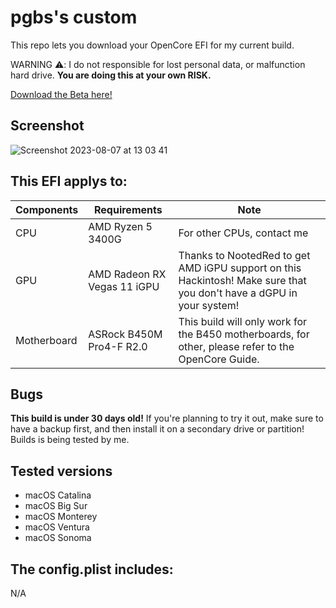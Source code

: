 # pgbs's custom

This repo lets you download your OpenCore EFI for my current build.

WARNING ⚠️: I  do not responsible for lost personal data, or malfunction hard drive. **You are doing this at your own RISK.**

[Download the Beta here!](https://github.com/PGBSean/pgbs-custom/releases/tag/v0.3)

## Screenshot
![Screenshot 2023-08-07 at 13 03 41](https://github.com/PGBSean/pgbs-custom/assets/97381104/3b4977f0-60ee-41de-a3cf-be2f60b78089)


## This EFI applys to:
|  Components             |         Requirements                |            Note                      |
|-------------------------|-------------------------------------|--------------------------------------|
| CPU                     |  AMD Ryzen 5 3400G                  |  For other CPUs, contact me |
| GPU                     |  AMD Radeon RX Vegas 11 iGPU        | Thanks to NootedRed to get AMD iGPU support on this Hackintosh! Make sure that you don't have a dGPU in your system! |
| Motherboard             | ASRock B450M Pro4-F R2.0            |  This build will only work for the B450 motherboards, for other, please refer to the OpenCore Guide.|

## Bugs
**This build is under 30 days old!** If you're planning to try it out, make sure to have a backup first, and then install it on a secondary drive or partition! Builds is being tested by me.

## Tested versions
+ macOS Catalina
+ macOS Big Sur
+ macOS Monterey
+ macOS Ventura
+ macOS Sonoma

## The config.plist includes:
N/A

